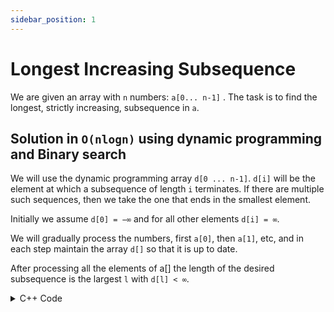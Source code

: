 ```yaml
---
sidebar_position: 1
---
```


# Longest Increasing Subsequence

We are given an array with `n` numbers: `a[0... n-1]` . The task is to find the longest, strictly increasing, subsequence in `a`.

## Solution in `O(nlogn)` using dynamic programming and Binary search

We will use the dynamic programming array `d[0 ... n-1]`. `d[i]` will be the element at which a subsequence of length `i` terminates. If there are multiple such sequences, then we take the one that ends in the smallest element.

Initially we assume `d[0] = −∞` and for all other elements `d[i] = ∞`.

We will gradually process the numbers, first `a[0]`, then `a[1]`, etc, and in each step maintain the array `d[]` so that it is up to date.

After processing all the elements of a[] the length of the desired subsequence is the largest `l` with `d[l] < ∞`.

<details><summary>C++ Code</summary>

```cpp
#include <iostream>
#include <vector>
using namespace std;

int lis(vector<int> const& a){
    int n = a.size();
    const int INF = 1e9;
    vector<int> d(n + 1, INF);
    d[0] = -INF;
    for (int i = 0; i < n; i++){
        for (int j = 1; j <= n; j++){
            if (d[j - 1] < a[i] && a[i] < d[j]){
                d[j] = a[i];
            }
        }
    }
    int ans = 0;
    for (int i = 0; i <= n; i++){
        if (d[i] < INF) ans = i;
    }
    return ans;
}
int main(){
    vector<int> a = {3, 2, 4, 5, 6, 9, 1};
    cout << "Length of the longest increasing subsequence: ";
    cout << lis(a);
    return 0;
}
```
## Output
```txt
Length of the longest increasing subsequence: 5
```

</details>
